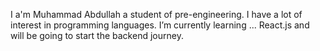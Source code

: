 I a'm Muhammad Abdullah a student of pre-engineering.
I have a lot of interest in programming languages.
I’m currently learning ... React.js and will be going to start the backend journey.

